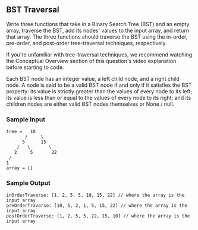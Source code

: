 
## BST Traversal

Write three functions that take in a Binary Search Tree (BST) and an empty
array, traverse the BST, add its nodes' values to the input array, and return
that array. The three functions should traverse the BST using the in-order,
pre-order, and post-order tree-traversal techniques, respectively.

If you're unfamiliar with tree-traversal techniques, we recommend watching the
Conceptual Overview section of this question's video explanation before
starting to code.

Each BST node has an integer value, a
left child node, and a right child node. A node is
said to be a valid BST node if and only if it satisfies the BST
property: its value is strictly greater than the values of every
node to its left; its value is less than or equal to the values
of every node to its right; and its children nodes are either valid
BST nodes themselves or None / null.

### Sample Input
```
tree =   10
       /     \
      5      15
    /   \       \
   2     5       22
 /
1
array = []
```

### Sample Output
```
inOrderTraverse: [1, 2, 5, 5, 10, 15, 22] // where the array is the input array
preOrderTraverse: [10, 5, 2, 1, 5, 15, 22] // where the array is the input array
postOrderTraverse: [1, 2, 5, 5, 22, 15, 10] // where the array is the input array
```
